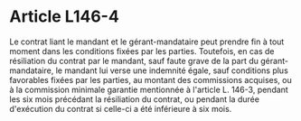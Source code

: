 # Article L146-4

Le contrat liant le mandant et le gérant-mandataire peut prendre fin à tout moment dans les conditions fixées par les parties. Toutefois, en cas de résiliation du contrat par le mandant, sauf faute grave de la part du gérant-mandataire, le mandant lui verse une indemnité égale, sauf conditions plus favorables fixées par les parties, au montant des commissions acquises, ou à la commission minimale garantie mentionnée à l'article L. 146-3, pendant les six mois précédant la résiliation du contrat, ou pendant la durée d'exécution du contrat si celle-ci a été inférieure à six mois.
